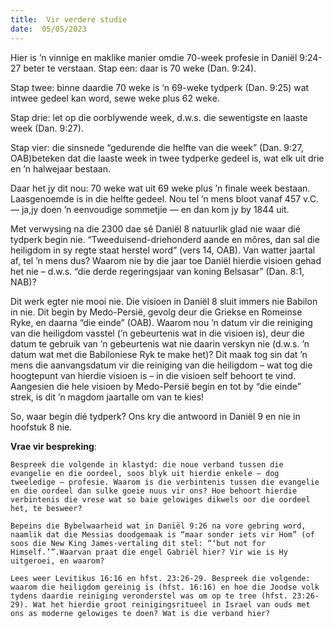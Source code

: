 ```yaml
---
title:  Vir verdere studie
date:  05/05/2023
---
```


Hier is ’n vinnige en maklike manier omdie 70-week profesie in Daniël 9:24-27 beter te verstaan. Stap een: daar is 70 weke (Dan. 9:24).

Stap twee: binne daardie 70 weke is ’n 69-weke tydperk (Dan. 9:25) wat intwee gedeel kan word, sewe weke plus 62 weke.

Stap drie: let op die oorblywende week, d.w.s. die sewentigste en laaste week  (Dan. 9:27).

Stap vier: die sinsnede “gedurende die helfte van die week” (Dan. 9:27, OAB)beteken dat die laaste week in twee tydperke gedeel is, wat elk uit drie en ’n halwejaar bestaan.

Daar het jy dit nou: 70 weke wat uit 69 weke plus ’n finale week bestaan. Laasgenoemde is in die helfte gedeel. Nou tel ’n mens bloot vanaf 457 v.C. — ja,jy doen ’n eenvoudige sommetjie — en dan kom jy by 1844 uit.

Met verwysing na die 2300 dae sê Daniël 8 natuurlik glad nie waar dié tydperk begin nie. “Tweeduisend-driehonderd aande en môres, dan sal die heiligdom in sy regte staat herstel word” (vers 14, OAB). Van watter jaartal af, tel ’n mens dus? Waarom nie by die jaar toe Daniël hierdie visioen gehad het nie – d.w.s. “die derde regeringsjaar van koning Belsasar” (Dan. 8:1, NAB)?

Dit werk egter nie mooi nie. Die visioen in Daniël 8 sluit immers nie Babilon in nie. Dit begin by Medo-Persië, gevolg deur die Griekse en Romeinse Ryke, en daarna “die einde” (OAB). Waarom nou ’n datum vir die reiniging van die heiligdom vasstel (’n gebeurtenis wat in die visioen is), deur die datum te gebruik van ’n gebeurtenis wat nie daarin verskyn nie (d.w.s. ’n datum wat met die Babiloniese Ryk te make het)? Dit maak tog sin dat ’n mens die aanvangsdatum vir die reiniging van die heiligdom – wat tog die hoogtepunt van hierdie visioen is – in die visioen self behoort te vind. Aangesien die hele visioen by Medo-Persië begin en tot by “die einde” strek, is dit ’n magdom jaartalle om van te kies!

So, waar begin dié tydperk? Ons kry die antwoord in Daniël 9 en nie in hoofstuk 8 nie.

**Vrae vir bespreking**:

`Bespreek die volgende in klastyd: die noue verband tussen die evangelie en die oordeel, soos blyk uit hierdie enkele — dog tweeledige — profesie. Waarom is die verbintenis tussen die evangelie en die oordeel dan sulke goeie nuus vir ons? Hoe behoort hierdie verbintenis die vrese wat so baie gelowiges dikwels oor die oordeel het, te besweer?`

`Bepeins die Bybelwaarheid wat in Daniël 9:26 na vore gebring word, naamlik dat die Messias doodgemaak is “maar sonder iets vir Hom” (of soos die New King James-vertaling dit stel: “‘but not for Himself.’”.Waarvan praat die engel Gabriël hier? Vir wie is Hy uitgeroei, en waarom? `

`Lees weer Levitikus 16:16 en hfst. 23:26-29. Bespreek die volgende: waarom die heiligdom gereinig is (hfst. 16:16) en hoe die Joodse volk tydens daardie reiniging veronderstel was om op te tree (hfst. 23:26-29). Wat het hierdie groot reinigingsritueel in Israel van ouds met ons as moderne gelowiges te doen? Wat is die verband hier? `